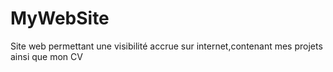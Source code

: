 # MyWebSite
 Site web permettant une visibilité accrue sur internet,contenant mes projets ainsi que mon CV
